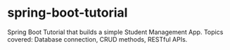 # spring-boot-tutorial
Spring Boot Tutorial that builds a simple Student Management App. Topics covered: Database connection, CRUD methods, RESTful APIs.
